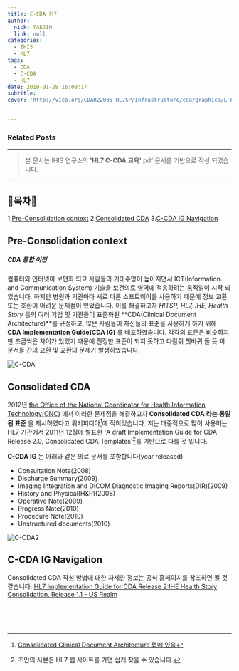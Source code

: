 ```yaml
---
title: C-CDA 란?
author:
  nick: TAEJIN
  link: null
categories:
  - IHIS
  - HL7
tags:
  - CDA
  - C-CDA
  - HL7
date: 2019-01-28 16:08:17
subtitle:
cover: 'http://vico.org/CDAR22005_HL7SP/infrastructure/cda/graphics/L-POCD_RM000040.gif'


---
```


### Related Posts

------

> 본 문서는 IHIS 연구소의 **'HL7 C-CDA 교육'** pdf 문서를 기반으로 작성 되었습니다.

------

:book:**목차**:book:
-----
1.[Pre-Consolidation context](#pre-consolidation-context)
2.[Consolidated CDA](#consolidated-cda)
3.[C-CDA IG Navigation](#c-cda-ig-navigation)


## Pre-Consolidation context

##### CDA 통합 이전

 컴퓨터와 인터넷이 보편화 되고 사람들의 기대수명이 높아지면서 ICT(Information and Communication System) 기술을 보건의료 영역에 적용하려는 움직임이 시작 되었습니다.
 하지만 병원과 기관마다 서로 다른 소프트웨어를 사용하기 때문에 정보 교환 또는 호환이 어려운 문제점이 있었습니다. 이를 해결하고자 *HITSP, HL7, IHE, Health Story* 등의 여러 기업 및 기관들이 표준화된 **CDA(Clinical Document Architecture)**를 규정하고, 많은 사람들이 자신들의 표준을 사용하게 하기 위해 **CDA Implementation Guide(CDA IG)** 를 배포하였습니다.
 각각의 표준은 비슷하지만 조금씩은 차이가 있었기 때문에 진정한 표준이 되지 못하고 다람쥐 쳇바퀴 돌 듯 이 문서들 간의 교환 및 교환의 문제가 발생하였습니다.

![C-CDA](/img/c-cda.png)

## Consolidated CDA

 2012년 <u>the Office of the National Coordinator for Health Information Technology(ONC)</u> 에서 이러한 문제점을 해결하고자 **Consolidated CDA 라는 통일된 표준** 을 제시하였다고 위키피디아[^1]에 적혀있습니다. 저는 대중적으로 많이 사용하는 HL7 기관에서 2011년 12월에 발표한  'A draft Implementation Guide for CDA Release 2.0, Consolidated CDA Templates'[^2]를 기반으로 다룰 것 입니다.





**C-CDA IG** 는 아래와 같은 의료 문서를 포함합니다(year released)

- Consultation Note(2008)
- Discharge Summary(2009)
- Imaging Integration and DICOM Diagnostic Imaging Reports(DIR)(2009)
- History and Physical(H&P)(2008)
- Operative Note(2009)
- Progress Note(2010)
- Procedure Note(2010)
- Unstructured documents(2010)

![C-CDA2](/img/c-cda2.png)



## C-CDA IG Navigation

 Consolidated CDA 작성 방법에 대한 자세한 정보는 공식 홈페이지를 참조하면 될 것 같습니다.
[HL7 Implementation Guide for CDA Release 2:IHE Health Story Consolidation, Release 1.1 - US Realm](http://www.hl7.org/implement/standards/product_matrix.cfm)



<br><br><br>

[^1]: [Consolidated Clinical Document Architecture 탭에 있음](https://en.wikipedia.org/wiki/Clinical_Document_Architecture)
[^2]: 초안의 사본은 HL7  웹 사이트를 가면 쉽게 찾을 수 있습니다.
